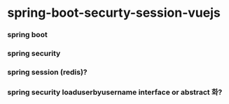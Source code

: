 # spring-boot-securty-session-vuejs

### spring boot
### spring security
### spring session (redis)?
### spring security loaduserbyusername interface or abstract 화?